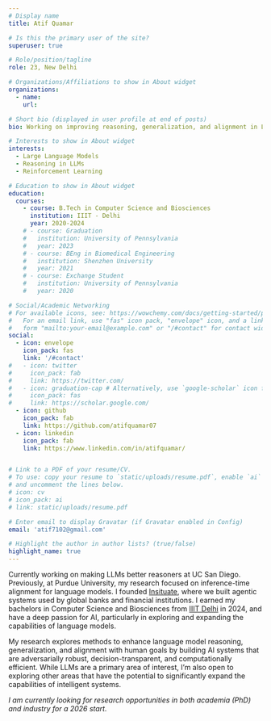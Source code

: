 ```yaml
---
# Display name
title: Atif Quamar

# Is this the primary user of the site?
superuser: true

# Role/position/tagline
role: 23, New Delhi

# Organizations/Affiliations to show in About widget
organizations:
  - name: 
    url: 

# Short bio (displayed in user profile at end of posts)
bio: Working on improving reasoning, generalization, and alignment in LLMs

# Interests to show in About widget
interests:
  - Large Language Models
  - Reasoning in LLMs
  - Reinforcement Learning

# Education to show in About widget
education:
  courses:
    - course: B.Tech in Computer Science and Biosciences
      institution: IIIT - Delhi
      year: 2020-2024
    # - course: Graduation
    #   institution: University of Pennsylvania
    #   year: 2023
    # - course: BEng in Biomedical Engineering
    #   institution: Shenzhen University
    #   year: 2021
    # - course: Exchange Student
    #   institution: University of Pennsylvania
    #   year: 2020

# Social/Academic Networking
# For available icons, see: https://wowchemy.com/docs/getting-started/page-builder/#icons
#   For an email link, use "fas" icon pack, "envelope" icon, and a link in the
#   form "mailto:your-email@example.com" or "/#contact" for contact widget.
social:
  - icon: envelope
    icon_pack: fas
    link: '/#contact'
#   - icon: twitter
#     icon_pack: fab
#     link: https://twitter.com/
#   - icon: graduation-cap # Alternatively, use `google-scholar` icon from `ai` icon pack
#     icon_pack: fas
#     link: https://scholar.google.com/
  - icon: github
    icon_pack: fab
    link: https://github.com/atifquamar07
  - icon: linkedin
    icon_pack: fab
    link: https://www.linkedin.com/in/atifquamar/


# Link to a PDF of your resume/CV.
# To use: copy your resume to `static/uploads/resume.pdf`, enable `ai` icons in `params.toml`,
# and uncomment the lines below.
# icon: cv
# icon_pack: ai
# link: static/uploads/resume.pdf

# Enter email to display Gravatar (if Gravatar enabled in Config)
email: 'atif7102@gmail.com'

# Highlight the author in author lists? (true/false)
highlight_name: true
---
```


Currently working on making LLMs better reasoners at UC San Diego.  Previously, at Purdue University, my research focused on inference-time alignment for language models. I founded [Insituate](https://insituate.ai), where we built agentic systems used by global banks and financial institutions. I earned my bachelors in Computer Science and Biosciences from [IIIT Delhi](https://iiitd.ac.in) in 2024, and have a deep passion for AI, particularly in exploring and expanding the capabilities of language models.

My research explores methods to enhance language model reasoning, generalization, and alignment with human goals by building AI systems that are adversarially robust, decision-transparent, and computationally efficient. While LLMs are a primary area of interest, I’m also open to exploring other areas that have the potential to significantly expand the capabilities of intelligent systems.

*I am currently looking for research opportunities in both academia (PhD) and industry for a 2026 start.*


[//]: # (Path: content/authors/admin/_index.md)

[//]: # ({{< icon name="download" pack="fas" >}} Download my {{< staticref "static/uploads/resume.pdf" "newtab" >}}resumé{{< /staticref >}}.)
